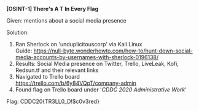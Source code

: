 **[OSINT-1] There's A T In Every Flag**

Given: mentions about a social media presence

Solution:
1. Ran Sherlock on 'unduplicitouscorp' via Kali Linux  
	Guide: https://null-byte.wonderhowto.com/how-to/hunt-down-social-media-accounts-by-usernames-with-sherlock-0196138/
2. Results: Social Media presence on Twitter, Trello, LiveLeak, Kofi, Redsun.tf and their relevant links
3. Navigated to Trello board  
  https://trello.com/b/6y84VQpT/company-admin
4. Found flag on Trello board under '*CDDC 2020 Administrative Work*'

Flag: CDDC20{TR3LL0_D!$c0v3red}
